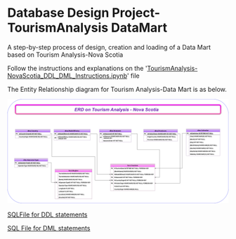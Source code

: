 # Database Design Project-TourismAnalysis DataMart
A step-by-step process of design, creation and loading of a Data Mart based on Tourism Analysis-Nova Scotia

Follow the instructions and explanations on the '[TourismAnalysis-NovaScotia_DDL_DML_Instructions.ipynb](./TourismAnalysis-NovaScotia_DDL_DML_Instructions.ipynb)' file

The Entity Relationship diagram for Tourism Analysis-Data Mart is as below.

![ERD](./DataFolder/Tourism_NovaScotia.png)

[SQLFile for DDL statements](./DataFolder/Final_DDL_TourismNS.sql)


[SQL File for DML statements](./DataFolder/Final_DML_TourismNS.sql)
